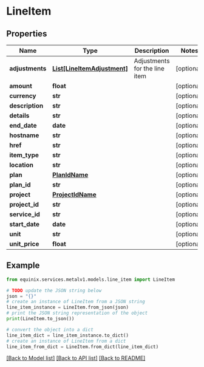 # LineItem


## Properties

Name | Type | Description | Notes
------------ | ------------- | ------------- | -------------
**adjustments** | [**List[LineItemAdjustment]**](LineItemAdjustment.md) | Adjustments for the line item | [optional] 
**amount** | **float** |  | [optional] 
**currency** | **str** |  | [optional] 
**description** | **str** |  | [optional] 
**details** | **str** |  | [optional] 
**end_date** | **date** |  | [optional] 
**hostname** | **str** |  | [optional] 
**href** | **str** |  | [optional] 
**item_type** | **str** |  | [optional] 
**location** | **str** |  | [optional] 
**plan** | [**PlanIdName**](PlanIdName.md) |  | [optional] 
**plan_id** | **str** |  | [optional] 
**project** | [**ProjectIdName**](ProjectIdName.md) |  | [optional] 
**project_id** | **str** |  | [optional] 
**service_id** | **str** |  | [optional] 
**start_date** | **date** |  | [optional] 
**unit** | **str** |  | [optional] 
**unit_price** | **float** |  | [optional] 

## Example

```python
from equinix.services.metalv1.models.line_item import LineItem

# TODO update the JSON string below
json = "{}"
# create an instance of LineItem from a JSON string
line_item_instance = LineItem.from_json(json)
# print the JSON string representation of the object
print(LineItem.to_json())

# convert the object into a dict
line_item_dict = line_item_instance.to_dict()
# create an instance of LineItem from a dict
line_item_from_dict = LineItem.from_dict(line_item_dict)
```
[[Back to Model list]](../README.md#documentation-for-models) [[Back to API list]](../README.md#documentation-for-api-endpoints) [[Back to README]](../README.md)


